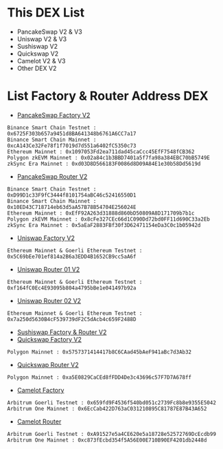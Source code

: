 # This DEX List
- PancakeSwap V2 & V3
- Uniswap V2 & V3
- Sushiswap V2
- Quickswap V2
- Camelot V2 & V3
- Other DEX V2

# List Factory & Router Address DEX
- [PancakeSwap Factory V2](https://docs.pancakeswap.finance/developers/smart-contracts/pancakeswap-exchange/v2-contracts/factory-v2)
```
Binance Smart Chain Testnet : 0x6725F303b657a9451d8BA641348b6761A6CC7a17
Binance Smart Chain Mainnet : 0xcA143Ce32Fe78f1f7019d7d551a6402fC5350c73
Ethereum Mainnet : 0x1097053Fd2ea711dad45caCcc45EfF7548fCB362
Polygon zkEVM Mainnet : 0x02a84c1b3BBD7401a5f7fa98a384EBC70bB5749E
zkSync Era Mainnet : 0xd03D8D566183F0086d8D09A84E1e30b58Dd5619d
```
- [PancakeSwap Router V2](https://docs.pancakeswap.finance/developers/smart-contracts/pancakeswap-exchange/v2-contracts/router-v2)
```
Binance Smart Chain Testnet : 0xD99D1c33F9fC3444f8101754aBC46c52416550D1
Binance Smart Chain Mainnet : 0x10ED43C718714eb63d5aA57B78B54704E256024E
Ethereum Mainnet : 0xEfF92A263d31888d860bD50809A8D171709b7b1c
Polygon zkEVM Mainnet : 0x8cFe327CEc66d1C090Dd72bd0FF11d690C33a2Eb
zkSync Era Mainnet : 0x5aEaF2883FBf30f3D62471154eDa3C0c1b05942d
```
- [Uniswap Factory V2](https://docs.uniswap.org/contracts/v2/reference/smart-contracts/factory)
```
Ethereum Mainnet & Goerli Ethereum Testnet : 0x5C69bEe701ef814a2B6a3EDD4B1652CB9cc5aA6f
```
- [Uniswap Router 01 V2](https://docs.uniswap.org/contracts/v2/reference/smart-contracts/router-01)
```
Ethereum Mainnet & Goerli Ethereum Testnet : 0xf164fC0Ec4E93095b804a4795bBe1e041497b92a
```
- [Uniswap Router 02 V2](https://docs.uniswap.org/contracts/v2/reference/smart-contracts/router-01)
```
Ethereum Mainnet & Goerli Ethereum Testnet : 0x7a250d5630B4cF539739dF2C5dAcb4c659F2488D
```
- [Sushiswap Factory & Router V2](https://docs.sushi.com/docs/Products/Classic%20AMM/Deployment%20Addresses)
- [Quickswap Factory V2](https://docs.quickswap.exchange/reference/smart-contracts/v2/01-factory)
```
Polygon Mainnet : 0x5757371414417b8C6CAad45bAeF941aBc7d3Ab32
```
- [Quickswap Router V2](https://docs.quickswap.exchange/reference/smart-contracts/v2/router02)
```
Polygon Mainnet : 0xa5E0829CaCEd8fFDD4De3c43696c57F7D7A678ff
```
- [Camelot Factory](https://docs.camelot.exchange/contracts/amm-v2/factory)
```
Arbitrum Goerli Testnet : 0x659fd9F4536f540bd051c2739Fc8b8e9355E5042
Arbitrum One Mainnet : 0x6EcCab422D763aC031210895C81787E87B43A652
```
- [Camelot Router](https://docs.camelot.exchange/contracts/amm-v2/router)
```
Arbitrum Goerli Testnet : 0xA91527e5a4CE620e5a18728e52572769DcEcdb99
Arbitrum One Mainnet : 0xc873fEcbd354f5A56E00E710B90EF4201db2448d
```
